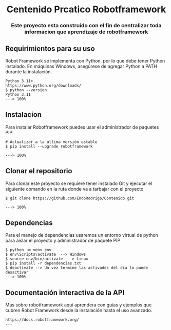 <h1 align="center">Centenido Prcatico Robotframework</h1>
<h3 align="center">Este proyecto esta construido con el fin de centralizar toda informacion que aprendizaje de robotframework</h3>

## Requirimientos para su uso
Robot Framework se implementa con Python, por lo que debe tener Python instalado.
En máquinas Windows, asegúrese de agregar Python a PATH durante la instalación.
```Web
Python 3.11+
https://www.python.org/downloads/
$ python --version
Python 3.11
---> 100%
```

## Instalacion
Para instalar Robotframework puedes usar el administrador de paquetes PIP.

```console
# Actualizar a la última versión estable
$ pip install --upgrade robotframework

---> 100%
```

## Clonar el repositorio

Para clonar este proyecto se requiere tener instalado Git y ejecutar el siguiente comando en la ruta donde va a tarbajar con el proyecto
```console
$ git clone https://github.com/EndoRodrigo/Contenido.git

---> 100%
```
## Dependencias

Para el manejo de dependencias usaremos un entorno virtual de python para aislar el proyecto y administrador de paquete PIP
```console
$ python -m venv env
$ env\Scripts\activate  --> Windows
$ source env/bin/activate  --> Linux
$ pip install -r dependencias.txt
$ deactivate --> Un vez termine las activades del dia lo puede desactivar
---> 100%
```

## Documentación interactiva de la API

Mas sobre robotframework aqui aprendera con guías y ejemplos que cubren Robot Framework desde la instalación hasta el uso avanzado.

```console
https://docs.robotframework.org/
---